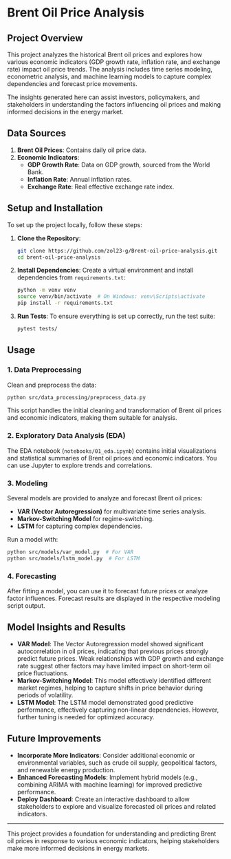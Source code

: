 # Brent Oil Price Analysis

## Project Overview
This project analyzes the historical Brent oil prices and explores how various economic indicators (GDP growth rate, inflation rate, and exchange rate) impact oil price trends. The analysis includes time series modeling, econometric analysis, and machine learning models to capture complex dependencies and forecast price movements. 

The insights generated here can assist investors, policymakers, and stakeholders in understanding the factors influencing oil prices and making informed decisions in the energy market.


## Data Sources
1. **Brent Oil Prices**: Contains daily oil price data.
2. **Economic Indicators**:
   - **GDP Growth Rate**: Data on GDP growth, sourced from the World Bank.
   - **Inflation Rate**: Annual inflation rates.
   - **Exchange Rate**: Real effective exchange rate index.

## Setup and Installation
To set up the project locally, follow these steps:

1. **Clone the Repository**:
    ```bash
    git clone https://github.com/zol23-g/Brent-oil-price-analysis.git
    cd brent-oil-price-analysis
    ```

2. **Install Dependencies**:
    Create a virtual environment and install dependencies from `requirements.txt`:
    ```bash
    python -m venv venv
    source venv/bin/activate  # On Windows: venv\Scripts\activate
    pip install -r requirements.txt
    ```

3. **Run Tests**:
    To ensure everything is set up correctly, run the test suite:
    ```bash
    pytest tests/
    ```

## Usage

### 1. Data Preprocessing
Clean and preprocess the data:
```bash
python src/data_processing/preprocess_data.py
```

This script handles the initial cleaning and transformation of Brent oil prices and economic indicators, making them suitable for analysis.

### 2. Exploratory Data Analysis (EDA)
The EDA notebook (`notebooks/01_eda.ipynb`) contains initial visualizations and statistical summaries of Brent oil prices and economic indicators. You can use Jupyter to explore trends and correlations.

### 3. Modeling
Several models are provided to analyze and forecast Brent oil prices:
- **VAR (Vector Autoregression)** for multivariate time series analysis.
- **Markov-Switching Model** for regime-switching.
- **LSTM** for capturing complex dependencies.

Run a model with:
```bash
python src/models/var_model.py  # For VAR
python src/models/lstm_model.py  # For LSTM
```

### 4. Forecasting
After fitting a model, you can use it to forecast future prices or analyze factor influences. Forecast results are displayed in the respective modeling script output.

## Model Insights and Results

- **VAR Model**: The Vector Autoregression model showed significant autocorrelation in oil prices, indicating that previous prices strongly predict future prices. Weak relationships with GDP growth and exchange rate suggest other factors may have limited impact on short-term oil price fluctuations.
- **Markov-Switching Model**: This model effectively identified different market regimes, helping to capture shifts in price behavior during periods of volatility.
- **LSTM Model**: The LSTM model demonstrated good predictive performance, effectively capturing non-linear dependencies. However, further tuning is needed for optimized accuracy.

## Future Improvements
- **Incorporate More Indicators**: Consider additional economic or environmental variables, such as crude oil supply, geopolitical factors, and renewable energy production.
- **Enhanced Forecasting Models**: Implement hybrid models (e.g., combining ARIMA with machine learning) for improved predictive performance.
- **Deploy Dashboard**: Create an interactive dashboard to allow stakeholders to explore and visualize forecasted oil prices and related indicators.

---

This project provides a foundation for understanding and predicting Brent oil prices in response to various economic indicators, helping stakeholders make more informed decisions in energy markets.
```

